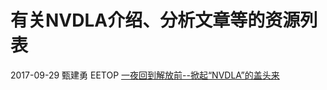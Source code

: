 # 有关NVDLA介绍、分析文章等的资源列表

2017-09-29 甄建勇 EETOP
[一夜回到解放前--掀起“NVDLA”的盖头来](https://mp.weixin.qq.com/s/XH_0m9Hm8cBW8Bco6VXbpw)

